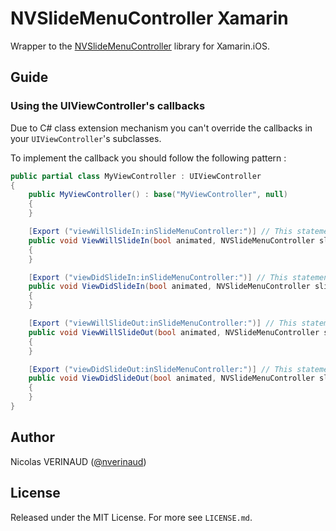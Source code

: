 # NVSlideMenuController Xamarin

Wrapper to the [NVSlideMenuController](https://github.com/nverinaud/NVSlideMenuController) library for Xamarin.iOS.

## Guide

### Using the UIViewController's callbacks

Due to C# class extension mechanism you can't override the callbacks in your `UIViewController`'s subclasses.

To implement the callback you should follow the following pattern :

```csharp
public partial class MyViewController : UIViewController
{
	public MyViewController() : base("MyViewController", null)
	{
	}

	[Export ("viewWillSlideIn:inSlideMenuController:")] // This statement is mandatory !!
	public void ViewWillSlideIn(bool animated, NVSlideMenuController slideMenuController)
	{
	}

	[Export ("viewDidSlideIn:inSlideMenuController:")] // This statement is mandatory !!
	public void ViewDidSlideIn(bool animated, NVSlideMenuController slideMenuController)
	{
	}

	[Export ("viewWillSlideOut:inSlideMenuController:")] // This statement is mandatory !!
	public void ViewWillSlideOut(bool animated, NVSlideMenuController slideMenuController)
	{
	}

	[Export ("viewDidSlideOut:inSlideMenuController:")] // This statement is mandatory !!
	public void ViewDidSlideOut(bool animated, NVSlideMenuController slideMenuController)
	{
	}
}
```

## Author

Nicolas VERINAUD ([@nverinaud](https://twitter.com/nverinaud))

## License

Released under the MIT License. For more see `LICENSE.md`.